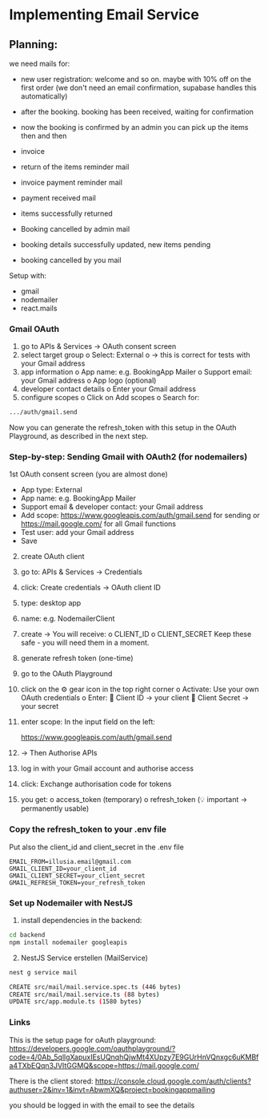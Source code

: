 # Implementing Email Service

## Planning:

we need mails for:

- new user registration: welcome and so on. maybe with 10% off on the first order
  (we don't need an email confirmation, supabase handles this automatically)
- after the booking. booking has been received, waiting for confirmation
- now the booking is confirmed by an admin you can pick up the items then and then
- invoice
- return of the items reminder mail
- invoice payment reminder mail
- payment received mail
- items successfully returned
- Booking cancelled by admin mail
- booking details successfully updated, new items pending

- booking cancelled by you mail

Setup with:

- gmail
- nodemailer
- react.mails

### Gmail OAuth

1. go to APIs & Services → OAuth consent screen
2. select target group
   o Select: External
   o → this is correct for tests with your Gmail address
3. app information
   o App name: e.g. BookingApp Mailer
   o Support email: your Gmail address
   o App logo (optional)
4. developer contact details
   o Enter your Gmail address
5. configure scopes
   o Click on Add scopes
   o Search for:

```bash
.../auth/gmail.send
```

Now you can generate the refresh_token with this setup in the OAuth Playground, as described in the next step.

### Step-by-step: Sending Gmail with OAuth2 (for nodemailers)

1st OAuth consent screen (you are almost done)

- App type: External
- App name: e.g. BookingApp Mailer
- Support email & developer contact: your Gmail address
- Add scope: https://www.googleapis.com/auth/gmail.send for sending or https://mail.google.com/ for all Gmail functions
- Test user: add your Gmail address
- Save

2. create OAuth client
3. go to: APIs & Services → Credentials
4. click: Create credentials → OAuth client ID
5. type: desktop app
6. name: e.g. NodemailerClient
7. create
   → You will receive:
   o CLIENT_ID
   o CLIENT_SECRET
   Keep these safe - you will need them in a moment.

8. generate refresh token (one-time)
9. go to the OAuth Playground
10. click on the ⚙️ gear icon in the top right corner
    o Activate: Use your own OAuth credentials
    o Enter:
     Client ID → your client
     Client Secret → your secret
11. enter scope:
    In the input field on the left:

    https://www.googleapis.com/auth/gmail.send

12. → Then Authorise APIs
13. log in with your Gmail account and authorise access
14. click: Exchange authorisation code for tokens
15. you get:
    o access_token (temporary)
    o refresh_token (💡 important → permanently usable)

### Copy the refresh_token to your .env file

Put also the client_id and client_secret in the .env file

```env
EMAIL_FROM=illusia.email@gmail.com
GMAIL_CLIENT_ID=your_client_id
GMAIL_CLIENT_SECRET=your_client_secret
GMAIL_REFRESH_TOKEN=your_refresh_token
```

### Set up Nodemailer with NestJS

1. install dependencies in the backend:

```Bash
cd backend
npm install nodemailer googleapis
```

2. NestJS Service erstellen (MailService)

```bash
nest g service mail

CREATE src/mail/mail.service.spec.ts (446 bytes)
CREATE src/mail/mail.service.ts (88 bytes)
UPDATE src/app.module.ts (1580 bytes)
```

### Links

This is the setup page for oAuth playground:
https://developers.google.com/oauthplayground/?code=4/0Ab_5qllgXapuxIEsUQnqhQjwMt4XUpzy7E9GUrHnVQnxgc6uKMBfa4TXbEQqn3JVItGGMQ&scope=https://mail.google.com/

There is the client stored:
https://console.cloud.google.com/auth/clients?authuser=2&inv=1&invt=AbwmXQ&project=bookingappmailing

you should be logged in with the email to see the details
